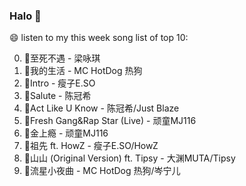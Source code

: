 

### Halo 👋

😄 listen to my this week song list of top 10:

0. 🌈至死不遇 - 梁咏琪
1. 🌈我的生活 - MC HotDog 热狗
2. 🌈Intro - 瘦子E.SO
3. 🌈Salute - 陈冠希
4. 🌈Act Like U Know - 陈冠希/Just Blaze
5. 🌈Fresh Gang&Rap Star (Live) - 顽童MJ116
6. 🌈金上瘾 - 顽童MJ116
7. 🌈祖先 ft. HowZ - 瘦子E.SO/HowZ
8. 🌈山山 (Original Version) ft. Tipsy - 大渊MUTA/Tipsy
9. 🌈流星小夜曲 - MC HotDog 热狗/岑宁儿

